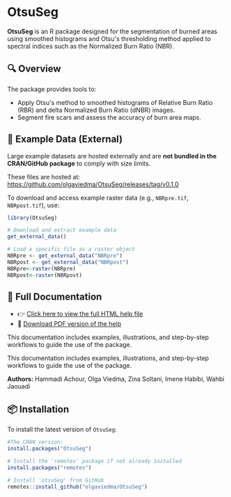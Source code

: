 # OtsuSeg

**OtsuSeg** is an R package designed for the segmentation of burned areas using smoothed histograms and Otsu's thresholding method applied to spectral indices such as the Normalized Burn Ratio (NBR).

## 🔍 Overview

The package provides tools to:

- Apply Otsu's method to smoothed histograms of Relative Burn Ratio (RBR) and delta Normalized Burn Ratio (dNBR) images.
- Segment fire scars and assess the accuracy of burn area maps.

## 📁 Example Data (External)

Large example datasets are hosted externally and are **not bundled in the CRAN/GitHub package** to comply with size limits.

These files are hosted at:
https://github.com/olgaviedma/OtsuSeg/releases/tag/v0.1.0

To download and access example raster data (e.g., `NBRpre.tif`, `NBRpost.tif`), use:

```r
library(OtsuSeg)

# Download and extract example data
get_external_data()

# Load a specific file as a raster object
NBRpre <- get_external_data("NBRpre")
NBRpost <- get_external_data("NBRpost")
NBRpre<-raster(NBRpre)
NBRpost<-raster(NBRpost)

```
## 📘 Full Documentation

- 👉 [Click here to view the full HTML help file](https://olgaviedma.github.io/OtsuSeg/)
- 📄 [Download PDF version of the help](https://olgaviedma.github.io/OtsuSeg/help_otsuSeg.R.pdf)

This documentation includes examples, illustrations, and step-by-step workflows to guide the use of the package.


This documentation includes examples, illustrations, and step-by-step workflows to guide the use of the package.


**Authors:** Hammadi Achour, Olga Viedma, Zina Soltani, Imene Habibi, Wahbi Jaouadi


## 📦 Installation

To install the latest version of `OtsuSeg`:

```r
#The CRAN version:
install.packages("OtsuSeg")

# Install the 'remotes' package if not already installed
install.packages("remotes")

# Install 'otsuSeg' from GitHub
remotes::install_github("olgaviedma/OtsuSeg")

```



